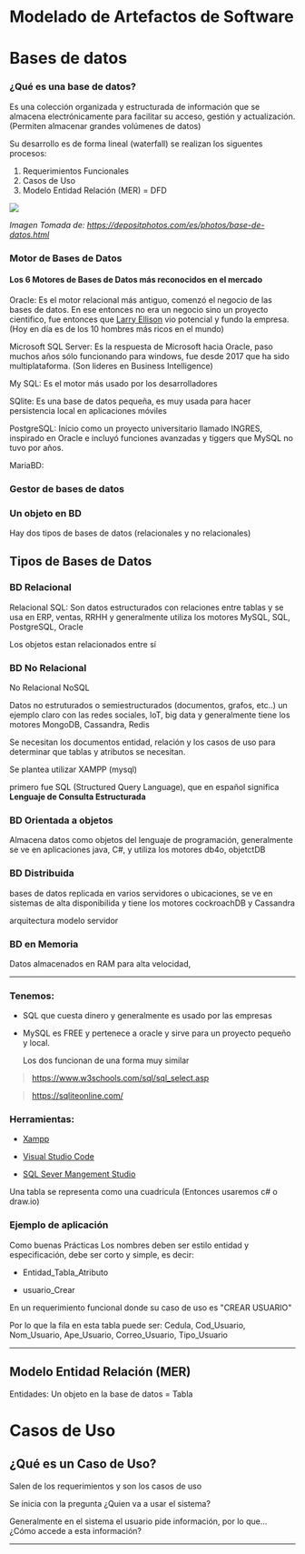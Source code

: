 # Modelado de Artefactos de Software

# Bases de datos

### ¿Qué es una base de datos?

Es una colección organizada y estructurada de información que se almacena electrónicamente para facilitar su acceso, gestión y actualización. (Permiten almacenar grandes volúmenes de datos)

Su desarrollo es de forma lineal (waterfall) se realizan los siguentes procesos:

1. Requerimientos Funcionales
2. Casos de Uso
3. Modelo Entidad Relación (MER) = DFD

<img src = "https://imgs.search.brave.com/1mJ17W7EwQcYGb7OMSnHDzEKooUD8cpd_iAawSWSkZo/rs:fit:860:0:0:0/g:ce/aHR0cHM6Ly9zdC5k/ZXBvc2l0cGhvdG9z/LmNvbS8xMDUwMjY3/LzIzMjgvaS80NTAv/ZGVwb3NpdHBob3Rv/c18yMzI4NzQ4OC1z/dG9jay1waG90by1k/YXRhYmFzZS1jb25j/ZXB0LXdpdGgtbGFw/dG9wLXRhYmxldC5q/cGc">

*Imagen Tomada de: https://depositphotos.com/es/photos/base-de-datos.html*

### Motor de Bases de Datos

#### Los 6 Motores de Bases de Datos más reconocidos en el mercado

Oracle: Es el motor relacional más antiguo, comenzó el negocio de las bases de datos. En ese entonces no era un negocio sino un proyecto cientifico, fue entonces que [Larry Ellison](https://www.forbes.com/profile/larry-ellison/) vio potencial y fundo la empresa. (Hoy en día es de los 10 hombres más ricos en el mundo)
  
Microsoft SQL Server: Es la respuesta de Microsoft hacia Oracle, paso muchos años sólo funcionando para windows, fue desde 2017 que ha sido multiplataforma. (Son lideres en Business Intelligence)

My SQL: Es el motor más usado por los desarrolladores

SQlite: Es una base de datos pequeña, es muy usada para hacer persistencia local en aplicaciones móviles

PostgreSQL: Inicio como un proyecto universitario llamado INGRES, inspirado en Oracle e incluyó funciones avanzadas y tiggers que MySQL no tuvo por años.

MariaBD:

### Gestor de bases de datos


### Un objeto en BD

Hay dos tipos de bases de datos (relacionales y no relacionales) 

## Tipos de Bases de Datos


### BD Relacional

Relacional SQL: Son datos estructurados con relaciones entre tablas y se usa en ERP, ventas, RRHH y generalmente utiliza los motores MySQL, SQL, PostgreSQL, Oracle

Los objetos estan relacionados entre sí


### BD No Relacional

No Relacional NoSQL

Datos no estruturados o semiestructurados (documentos, grafos, etc..) un ejemplo claro con las redes sociales, loT, big data y generalmente tiene los motores MongoDB, Cassandra, Redis

Se necesitan los documentos entidad, relación y los casos de uso para determinar que tablas y atributos se necesitan.

Se plantea utilizar XAMPP (mysql)

primero fue SQL (Structured Query Language), que en español significa **Lenguaje de Consulta Estructurada** 


### BD Orientada a objetos

Almacena datos como objetos del lenguaje de programación, generalmente se ve en aplicaciones java, C#, y utiliza los motores db4o, objetctDB


### BD Distribuida

bases de datos replicada en varios servidores o ubicaciones, se ve en sistemas de alta disponibilida y tiene los motores cockroachDB y Cassandra

arquitectura modelo servidor


### BD en Memoria

Datos almacenados en RAM para alta velocidad, 

---

### Tenemos:

* SQL que cuesta dinero y generalmente es usado por las empresas
* MySQL es FREE y pertenece a oracle y sirve para un proyecto pequeño y local.

  Los dos funcionan de una forma muy similar

>https://www.w3schools.com/sql/sql_select.asp

>https://sqliteonline.com/
 

### Herramientas:

* [Xampp](https://www.apachefriends.org/ "apachefriends.org")
  
* [Visual Studio Code](https://code.visualstudio.com/ "Visual Studio")
  
* [SQL Sever Mangement Studio](https://www.microsoft.com/es-es/sql-server/sql-server-downloads "Microsoft - SQL")


Una tabla se representa como una cuadricula (Entonces usaremos c# o draw.io) 


### Ejemplo de aplicación

Como buenas Prácticas Los nombres deben ser estilo entidad y especificación, debe ser corto y simple, es decir:

* Entidad_Tabla_Atributo
  
* usuario_Crear

En un requerimiento funcional donde su caso de uso es "CREAR USUARIO" 

Por lo que la fila en esta tabla puede ser: Cedula, Cod_Usuario, Nom_Usuario, Ape_Usuario, Correo_Usuario, Tipo_Usuario



---



## Modelo Entidad Relación (MER)

Entidades: Un objeto en la base de datos = Tabla






# Casos de Uso

## ¿Qué es un Caso de Uso?

Salen de los requerimientos y son los casos de uso

Se inicia con la pregunta ¿Quien va a usar el sistema?

Generalmente en el sistema el usuario pide información, por lo que... ¿Cómo accede a esta información?


---
